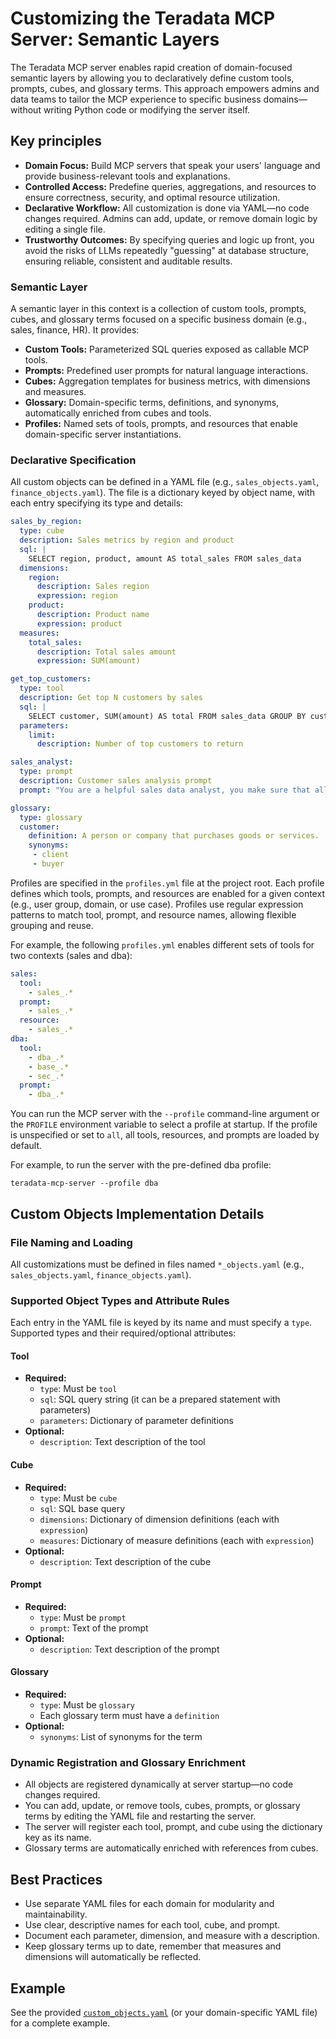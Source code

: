 
# Customizing the Teradata MCP Server: Semantic Layers

The Teradata MCP server enables rapid creation of domain-focused semantic layers by allowing you to declaratively define custom tools, prompts, cubes, and glossary terms. This approach empowers admins and data teams to tailor the MCP experience to specific business domains—without writing Python code or modifying the server itself.

## Key principles

- **Domain Focus:** Build MCP servers that speak your users' language and provide business-relevant tools and explanations.
- **Controlled Access:** Predefine queries, aggregations, and resources to ensure correctness, security, and optimal resource utilization.
- **Declarative Workflow:** All customization is done via YAML—no code changes required. Admins can add, update, or remove domain logic by editing a single file.
- **Trustworthy Outcomes:** By specifying queries and logic up front, you avoid the risks of LLMs repeatedly "guessing" at database structure, ensuring reliable, consistent and auditable results.

### Semantic Layer
A semantic layer in this context is a collection of custom tools, prompts, cubes, and glossary terms focused on a specific business domain (e.g., sales, finance, HR). It provides:
- **Custom Tools:** Parameterized SQL queries exposed as callable MCP tools.
- **Prompts:** Predefined user prompts for natural language interactions.
- **Cubes:** Aggregation templates for business metrics, with dimensions and measures.
- **Glossary:** Domain-specific terms, definitions, and synonyms, automatically enriched from cubes and tools.
- **Profiles:** Named sets of tools, prompts, and resources that enable domain-specific server instantiations.

### Declarative Specification
All custom objects can be defined in a YAML file (e.g., `sales_objects.yaml`, `finance_objects.yaml`). The file is a dictionary keyed by object name, with each entry specifying its type and details:

```yaml
sales_by_region:
  type: cube
  description: Sales metrics by region and product
  sql: |
    SELECT region, product, amount AS total_sales FROM sales_data
  dimensions:
    region:
      description: Sales region
      expression: region
    product:
      description: Product name
      expression: product
  measures:
    total_sales:
      description: Total sales amount
      expression: SUM(amount)

get_top_customers:
  type: tool
  description: Get top N customers by sales
  sql: |
    SELECT customer, SUM(amount) AS total FROM sales_data GROUP BY customer ORDER BY total DESC LIMIT %(limit)s
  parameters:
    limit:
      description: Number of top customers to return

sales_analyst:
  type: prompt
  description: Customer sales analysis prompt
  prompt: "You are a helpful sales data analyst, you make sure that all your statements are backed by actual data and are ready to share details of your analysis."

glossary:
  type: glossary
  customer:
    definition: A person or company that purchases goods or services.
    synonyms: 
     - client
     - buyer
```

Profiles are specified in the `profiles.yml` file at the project root. Each profile defines which tools, prompts, and resources are enabled for a given context (e.g., user group, domain, or use case). Profiles use regular expression patterns to match tool, prompt, and resource names, allowing flexible grouping and reuse. 

For example, the following `profiles.yml` enables different sets of tools for two contexts (sales and dba):

```yaml
sales:
  tool:
    - sales_.*
  prompt:
    - sales_.*
  resource:
    - sales_.*
dba:
  tool:
    - dba_.*
    - base_.*
    - sec_.*
  prompt:
    - dba_.*
```

You can run the MCP server with the `--profile` command-line argument or the `PROFILE` environment variable to select a profile at startup. If the profile is unspecified or set to `all`, all tools, resources, and prompts are loaded by default.

For example, to run the server with the pre-defined dba profile:

`teradata-mcp-server --profile dba`

## Custom Objects Implementation Details

### File Naming and Loading
All customizations must be defined in files named `*_objects.yaml` (e.g., `sales_objects.yaml`, `finance_objects.yaml`).

### Supported Object Types and Attribute Rules
Each entry in the YAML file is keyed by its name and must specify a `type`. Supported types and their required/optional attributes:

#### Tool
- **Required:**
  - `type`: Must be `tool`
  - `sql`: SQL query string (it can be a prepared statement with parameters)
  - `parameters`: Dictionary of parameter definitions
- **Optional:**
  - `description`: Text description of the tool

#### Cube
- **Required:**
  - `type`: Must be `cube`
  - `sql`: SQL base query
  - `dimensions`: Dictionary of dimension definitions (each with `expression`)
  - `measures`: Dictionary of measure definitions (each with `expression`)
- **Optional:**
  - `description`: Text description of the cube

#### Prompt
- **Required:**
  - `type`: Must be `prompt`
  - `prompt`: Text of the prompt
- **Optional:**
  - `description`: Text description of the prompt

#### Glossary
- **Required:**
  - `type`: Must be `glossary`
  - Each glossary term must have a `definition`
- **Optional:**
  - `synonyms`: List of synonyms for the term


### Dynamic Registration and Glossary Enrichment
- All objects are registered dynamically at server startup—no code changes required.
- You can add, update, or remove tools, cubes, prompts, or glossary terms by editing the YAML file and restarting the server.
- The server will register each tool, prompt, and cube using the dictionary key as its name.
- Glossary terms are automatically enriched with references from cubes.


## Best Practices

- Use separate YAML files for each domain for modularity and maintainability.
- Use clear, descriptive names for each tool, cube, and prompt.
- Document each parameter, dimension, and measure with a description.
- Keep glossary terms up to date, remember that measures and dimensions will automatically be reflected.

## Example

See the provided [`custom_objects.yaml`](../custom_objects.yaml) (or your domain-specific YAML file) for a complete example.
